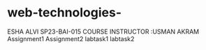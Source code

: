 
# web-technologies-
ESHA ALVI 
SP23-BAI-015
COURSE INSTRUCTOR :USMAN AKRAM
  Assignment1
  Assignment2
  labtask1
  labtask2
